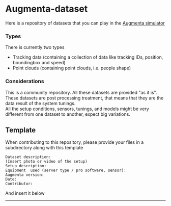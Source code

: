 # Augmenta-dataset

Here is a repository of datasets that you can play in the [Augmenta simulator](https://docs.augmenta.tech/get-the-simulator)

### Types

There is currently two types
- Tracking data (containing a collection of data like tracking IDs, position, boundingbox and speed)
- Point clouds (containing point clouds, i.e. people shape)

### Considerations

This is a community repository. All these datasets are provided "as it is".\
These datasets are post processing treatment, that means that they are the data result of the system tunings.\
All the setup conditions, sensors, tunings, and models might be very different from one dataset to another, expect big variations.

## Template

When contributing to this repository, please provide your files in a subdirectory along with this template
```
Dataset description:
(Insert photo or video of the setup)
Setup description:
Equipment  used (server type / pro software, sensor):
Augmenta version:
Date:
Contributor:
```
And insert it below

----


